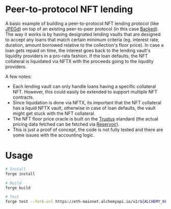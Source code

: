 # Peer-to-protocol NFT lending

A basic example of building a peer-to-protocol NFT lending protocol (like [JPEGd](https://jpegd.io/)) on top of an existing peer-to-peer protocol (in this case [Backed](https://www.withbacked.xyz/)). The way it works is by having designated lending vaults that are designed to accept any loans that match certain minimum criteria (eg. interest rate, duration, amount borrowed relative to the collection's floor price). In case a loan gets repaid on time, the interest goes back to the lending vault's liquidity providers in a pro-rata fashion. If the loan defaults, the NFT collateral is liquidated via NFTX with the proceeds going to the liqudity providers.

A few notes:

- Each lending vault can only handle loans having a specific collateral NFT. However, this could easily be extended to support multiple NFT contracts.
- Since liquidation is done via NFTX, its important that the NFT collateral has a liquid NFTX vault, otherwise in case of loan defaults, the vault might get stuck with the NFT collateral.
- The NFT floor price oracle is built on the [Trustus](https://github.com/ZeframLou/trustus) standard (the actual pricing data fetched can be fetched via [Reservoir](https://api.reservoir.tools/#/2.%20Aggregator/getOracleCollectionsCollectionFlooraskV1)).
- This is just a proof of concept, the code is not fully tested and there are some issues with the accounting logic.

# Usage

```bash
# Install
forge install

# Build
forge build

# Test
forge test --fork-url https://eth-mainnet.alchemyapi.io/v2/${ALCHEMY_KEY} --fork-block-number 14693870 -vvv
```
